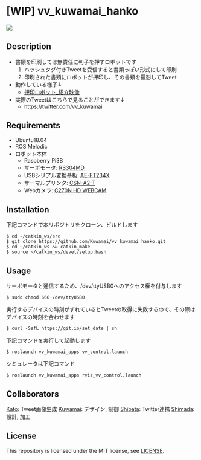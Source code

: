 # [WIP] vv_kuwamai_hanko
![](https://gyazo.com/d4db7bdcbe0a223d929492ad16cb8371/raw)

## Description
* 書類を印刷しては無責任に判子を押すロボットです
  1. ハッシュタグ付きTweetを受信すると書類っぽい形式にして印刷
  2. 印刷された書類にロボットが押印し、その書類を撮影してTweet
* 動作している様子↓
  * [押印ロボット_紹介映像](https://youtu.be/dkK9gP4Uo3w) 
* 実際のTweetはこちらで見ることができます↓
  * https://twitter.com/vv_kuwamai

## Requirements
* Ubuntu18.04
* ROS Melodic
* ロボット本体
  * Raspberry Pi3B
  * サーボモータ: [RS304MD](http://www.futaba.co.jp/robot/command_type_servos/rs304md)
  * USBシリアル変換基板: [AE-FT234X](http://akizukidenshi.com/catalog/g/gM-08461/)
  * サーマルプリンタ: [CSN-A2-T](https://www.switch-science.com/catalog/5202/)
  * Webカメラ: [C270N HD WEBCAM](https://www.logicool.co.jp/ja-jp/product/hd-webcam-c270n)

## Installation
下記コマンドで本リポジトリをクローン、ビルドします
```
$ cd ~/catkin_ws/src
$ git clone https://github.com/Kuwamai/vv_kuwamai_hanko.git
$ cd ~/catkin_ws && catkin_make
$ source ~/catkin_ws/devel/setup.bash
```

## Usage
サーボモータと通信するため、/dev/ttyUSB0へのアクセス権を付与します

```
$ sudo chmod 666 /dev/ttyUSB0
```

実行するデバイスの時刻がずれているとTweetの取得に失敗するので、その際はデバイスの時刻を合わせます

```
$ curl -SsfL https://git.io/set_date | sh
```

下記コマンドを実行して起動します

```
$ roslaunch vv_kuwamai_apps vv_control.launch
```

シミュレータは下記コマンド

```
$ roslaunch vv_kuwamai_apps rviz_vv_control.launch
```

## Collaborators
[Kato](https://github.com/YusukeKato): Tweet画像生成
[Kuwamai](https://github.com/Kuwamai): デザイン, 制御
[Shibata](https://github.com/s-shibata): Twitter連携
[Shimada](https://github.com/Shimataku9311): 設計, 加工

## License
This repository is licensed under the MIT license, see [LICENSE](./LICENSE).
